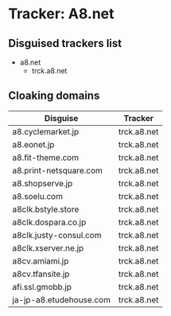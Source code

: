 # Tracker: A8.net

## Disguised trackers list

* a8.net
    * trck.a8.net

## Cloaking domains

| Disguise | Tracker |
| ---- | ---- |
| a8.cyclemarket.jp | trck.a8.net |
| a8.eonet.jp | trck.a8.net |
| a8.fit-theme.com | trck.a8.net |
| a8.print-netsquare.com | trck.a8.net |
| a8.shopserve.jp | trck.a8.net |
| a8.soelu.com | trck.a8.net |
| a8clk.bstyle.store | trck.a8.net |
| a8clk.dospara.co.jp | trck.a8.net |
| a8clk.justy-consul.com | trck.a8.net |
| a8clk.xserver.ne.jp | trck.a8.net |
| a8cv.amiami.jp | trck.a8.net |
| a8cv.tfansite.jp | trck.a8.net |
| afi.ssl.gmobb.jp | trck.a8.net |
| ja-jp-a8.etudehouse.com | trck.a8.net |
